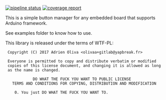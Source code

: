 [![pipeline status](https://gitlab.yapbreak.fr/iot/libbutton/badges/master/pipeline.svg)](https://gitlab.yapbreak.fr/iot/libbutton/commits/master)
[![coverage report](https://gitlab.yapbreak.fr/iot/libbutton/badges/master/coverage.svg)](https://gitlab.yapbreak.fr/iot/libbutton/commits/master)

This is a  simple button manager for any embedded board that supports Arduino
framework.

See examples folder to know how to use.

This library is released under the terms of WTF-PL:

```
 Copyright (C) 2017 Adrien Oliva <olivaa+gitlab@yapbreak.fr>

 Everyone is permitted to copy and distribute verbatim or modified
 copies of this license document, and changing it is allowed as long
 as the name is changed.

            DO WHAT THE FUCK YOU WANT TO PUBLIC LICENSE
   TERMS AND CONDITIONS FOR COPYING, DISTRIBUTION AND MODIFICATION

    0. You just DO WHAT THE FUCK YOU WANT TO.
```
